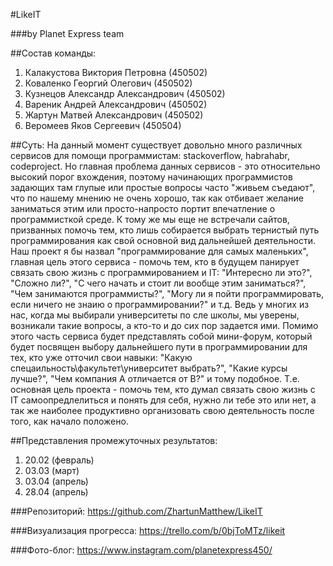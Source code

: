#LikeIT

###by Planet Express team

##Состав команды: 
1. Калакустова Виктория Петровна (450502)
2. Коваленко Георгий Олегович (450502)
3. Кузнецов Александр Александрович (450502)
4. Вареник Андрей Александрович (450502)
5. Жартун Матвей Александрович (450502)
6. Веромеев Яков Сергеевич (450504)

##Суть:
На данный момент существует довольно много различных сервисов для помощи программистам: stackoverflow, habrahabr, codeproject. Но главная проблема данных сервисов - это относительно высокий порог вхождения, поэтому начинающих программистов задающих там глупые или простые вопросы часто "живьем съедают", что по нашему мнению не очень хорошо, так как отбивает желание заниматься этим или просто-напросто портит впечатление о программисткой среде. К тому же мы еще не встречали сайтов, призванных помочь тем, кто лишь собирается выбрать тернистый путь программирования как свой основной вид дальнейшей деятельности. Наш проект я бы назвал "программирование для самых маленьких", главная цель этого сервиса - помочь тем, кто в будущем панирует связать свою жизнь с программированием и IT: "Интересно ли это?", "Сложно ли?", "С чего начать и стоит ли вообще этим заниматься?", "Чем занимаются программисты?", "Могу ли я пойти программировать, если ничего не знаию о программировании?" и т.д. Ведь у многих из нас, когда мы выбирали университеты по сле школы, мы уверены, возникали такие вопросы, а кто-то и до сих пор задается ими. Помимо этого часть сервиса будет представлять собой мини-форум, который будет посвящен выбору дальнейшего пути в программировании для тех, кто уже отточил свои навыки: "Какую спецаильность\факультет\университет выбрать?", "Какие курсы лучше?", "Чем компания А отличается от В?" и тому подобное. Т.е. основная цель проекта - помочь тем, кто думал связать свою жизнь с IT самоопредлелиться и понять для себя, нужно ли тебе это или нет, а так же наиболее продуктивно организовать свою деятельность после того, как начало положено.

##Представления промежуточных результатов:
1. 20.02 (февраль)
2. 03.03 (март)
3. 03.04 (апрель)
4. 28.04 (апрель)

###Репозиторий:
https://github.com/ZhartunMatthew/LikeIT

###Визуализация прогресса:
https://trello.com/b/0bjToMTz/likeit

###Фото-блог:
https://www.instagram.com/planetexpress450/
